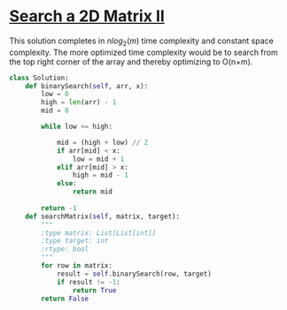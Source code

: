 # [Search a 2D Matrix II](https://leetcode.com/explore/interview/card/top-interview-questions-medium/110/sorting-and-searching/806)

This solution completes in $nlog_2(m)$ time complexity and constant space complexity.
The more optimized time complexity would be to search from the top right corner of the array and thereby optimizing to O(n+m).

```python
class Solution:
    def binarySearch(self, arr, x): 
        low = 0
        high = len(arr) - 1
        mid = 0

        while low <= high: 

            mid = (high + low) // 2
            if arr[mid] < x: 
                low = mid + 1
            elif arr[mid] > x: 
                high = mid - 1
            else: 
                return mid 
            
        return -1
    def searchMatrix(self, matrix, target):
        """
        :type matrix: List[List[int]]
        :type target: int
        :rtype: bool
        """
        for row in matrix:
            result = self.binarySearch(row, target)
            if result != -1:
                return True
        return False
```

